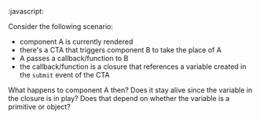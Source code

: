 :javascript:

Consider the following scenario:
- component A is currently rendered
- there's a CTA that triggers component B to take the place of A
- A passes a callback/function to B
- the callback/function is a closure that references a variable created in the `submit` event of the CTA

What happens to component A then?
Does it stay alive since the variable in the closure is in play?
Does that depend on whether the variable is a primitive or object?